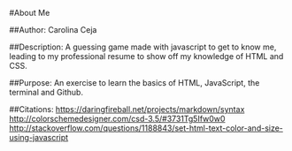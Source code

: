 #About Me

##Author:
Carolina Ceja

##Description:
A guessing game made with javascript to get to know me, leading to my professional resume to show off my knowledge of HTML and CSS.

##Purpose:
An exercise to learn the basics of HTML, JavaScript, the terminal and Github.

##Citations:
https://daringfireball.net/projects/markdown/syntax
http://colorschemedesigner.com/csd-3.5/#3731Tg5Ifw0w0
http://stackoverflow.com/questions/1188843/set-html-text-color-and-size-using-javascript
